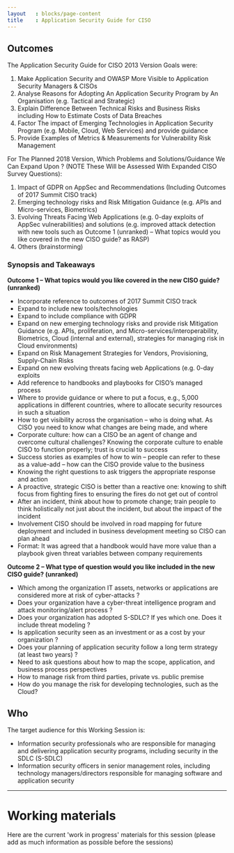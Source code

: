 ```yaml
---
layout   : blocks/page-content
title    : Application Security Guide for CISO
---
```

## Outcomes

The Application Security Guide for CISO 2013 Version Goals were:
1. Make Application Security and OWASP More Visible to Application Security Managers & CISOs
2. Analyse Reasons for Adopting An Application Security Program by An Organisation (e.g. Tactical and Strategic)
3. Explain Difference Between Technical Risks and Business Risks including How to Estimate Costs of Data Breaches
4. Factor The impact of Emerging Technologies in Application Security Program (e.g. Mobile, Cloud, Web Services) and provide guidance
5. Provide Examples of Metrics & Measurements for Vulnerability Risk Management

For The Planned 2018 Version, Which Problems and Solutions/Guidance We Can Expand Upon ? (NOTE These Will be Assessed With Expanded CISO Survey Questions):
1. Impact of GDPR on AppSec and Recommendations (Including Outcomes of 2017 Summit CISO track)
2. Emerging technology risks and Risk Mitigation Guidance (e.g. APIs and Micro-services, Biometrics)
3. Evolving Threats Facing Web Applications (e.g. 0-day exploits of AppSec vulnerabilities) and solutions (e.g. improved attack detection with new tools such as Outcome 1 (unranked) – What topics would you like covered in the new CISO guide? as RASP)
4. Others (brainstorming)

### Synopsis and Takeaways

**Outcome 1 – What topics would you like covered in the new CISO guide? (unranked)**

- Incorporate reference to outcomes of 2017 Summit CISO track
- Expand to include new tools/technologies
- Expand to include compliance with GDPR
- Expand on new emerging technology risks and provide risk Mitigation Guidance (e.g. APIs, proliferation, and Micro-services/interoperability, Biometrics, Cloud (internal and external), strategies for managing risk in Cloud environments)
- Expand on Risk Management Strategies for Vendors, Provisioning, Supply-Chain Risks
- Expand on new evolving threats facing web Applications (e.g. 0-day exploits
- Add reference to handbooks and  playbooks for CISO’s managed process
- Where to provide guidance or where to put a focus, e.g., 5,000 applications in different countries, where to allocate security resources in such a situation
- How to get visibility across the organisation – who is doing what.  As CISO you need to know what changes are being made, and where
- Corporate culture:  how can a CISO be an agent of change and overcome cultural challenges?  Knowing the corporate culture to enable CISO to function properly; trust is crucial to success
- Success stories as examples of how to win – people can refer to these as a value-add – how can the CISO provide value to the business
- Knowing the right questions to ask triggers the appropriate response and action
- A proactive, strategic CISO is better than a reactive one:  knowing to shift focus from fighting fires to ensuring the fires do not get out of control
- After an incident, think about how to promote change; train people to think holistically not just about the incident, but about the impact of the incident
- Involvement CISO should be involved in road mapping for future deployment and included in business development meeting so CISO can plan ahead
- Format:  It was agreed that a handbook would have more value than a playbook given threat variables between company requirements

**Outcome 2 – What type of question would you like included in the new CISO guide? (unranked)**

- Which among the organization IT assets, networks or applications are considered more at risk of cyber-attacks ?
- Does your organization have a cyber-threat intelligence program and attack monitoring/alert process ?
- Does your organization has adopted S-SDLC? If yes which one. Does it include threat modeling ?
- Is application security seen as an investment or as a cost by your organization ?
- Does your planning of application security follow a long term strategy  (at least two years)  ?
- Need to ask questions about how to map the scope, application, and business process perspectives
- How to manage risk from third parties, private vs. public premise
- How do you manage the risk for developing technologies, such as the Cloud?

## Who

The target audience for this Working Session is:

- Information security professionals who are responsible for managing and delivering application security programs, including security in the SDLC (S-SDLC)
- Information security officers in senior management roles, including technology managers/directors responsible for managing software and application security

---

# Working materials

Here are the current 'work in progress' materials for this session (please add as much information as possible before the sessions)
